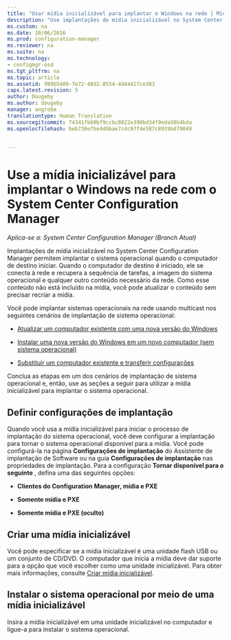 ```yaml
---
title: "Usar mídia inicializável para implantar o Windows na rede | Microsoft Docs"
description: "Use implantações de mídia inicializável no System Center Configuration Manager para implantar o sistema operacional quando o computador de destino iniciar."
ms.custom: na
ms.date: 10/06/2016
ms.prod: configuration-manager
ms.reviewer: na
ms.suite: na
ms.technology:
- configmgr-osd
ms.tgt_pltfrm: na
ms.topic: article
ms.assetid: 999b5409-7e72-48d2-8554-4d44427ce383
caps.latest.revision: 5
author: Dougeby
ms.author: dougeby
manager: angrobe
translationtype: Human Translation
ms.sourcegitcommit: 74341fb60bf9ccbc8822e390bd34f9eda58b4bda
ms.openlocfilehash: beb730efbe4d9bae7c4c97f4e587c8919bd79049


---
```

# <a name="use-bootable-media-to-deploy-windows-over-the-network-with-system-center-configuration-manager"></a>Use a mídia inicializável para implantar o Windows na rede com o System Center Configuration Manager

*Aplica-se a: System Center Configuration Manager (Branch Atual)*

Implantações de mídia inicializável no System Center Configuration Manager permitem implantar o sistema operacional quando o computador de destino iniciar. Quando o computador de destino é iniciado, ele se conecta à rede e recupera a sequência de tarefas, a imagem do sistema operacional e qualquer outro conteúdo necessário da rede. Como esse conteúdo não está incluído na mídia, você pode atualizar o conteúdo sem precisar recriar a mídia.  

 Você pode implantar sistemas operacionais na rede usando multicast nos seguintes cenários de implantação de sistema operacional:  

-   [Atualizar um computador existente com uma nova versão do Windows](refresh-an-existing-computer-with-a-new-version-of-windows.md)  

-   [Instalar uma nova versão do Windows em um novo computador (sem sistema operacional)](install-new-windows-version-new-computer-bare-metal.md)  

-   [Substituir um computador existente e transferir configurações](replace-an-existing-computer-and-transfer-settings.md)  

 Conclua as etapas em um dos cenários de implantação de sistema operacional e, então, use as seções a seguir para utilizar a mídia inicializável para implantar o sistema operacional.  

## <a name="configure-deployment-settings"></a>Definir configurações de implantação  
 Quando você usa a mídia inicializável para iniciar o processo de implantação do sistema operacional, você deve configurar a implantação para tornar o sistema operacional disponível para a mídia. Você pode configurá-la na página **Configurações de implantação** do Assistente de implantação de Software ou na guia **Configurações de implantação** nas propriedades de implantação.  Para a configuração **Tornar disponível para o seguinte** , defina uma das seguintes opções:  

-   **Clientes do Configuration Manager, mídia e PXE**  

-   **Somente mídia e PXE**  

-   **Somente mídia e PXE (oculto)**  

## <a name="create-the-bootable-media"></a>Criar uma mídia inicializável  
 Você pode especificar se a mídia inicializável é uma unidade flash USB ou um conjunto de CD/DVD. O computador que inicia a mídia deve dar suporte para a opção que você escolher como uma unidade inicializável. Para obter mais informações, consulte [Criar mídia inicializável](create-bootable-media.md).  

##  <a name="a-namebkmkdeploya-install-the-operating-system-from--bootable-media"></a><a name="BKMK_Deploy"></a> Instalar o sistema operacional por meio de uma mídia inicializável  
 Insira a mídia inicializável em uma unidade inicializável no computador e ligue-a para instalar o sistema operacional.  



<!--HONumber=Dec16_HO3-->


